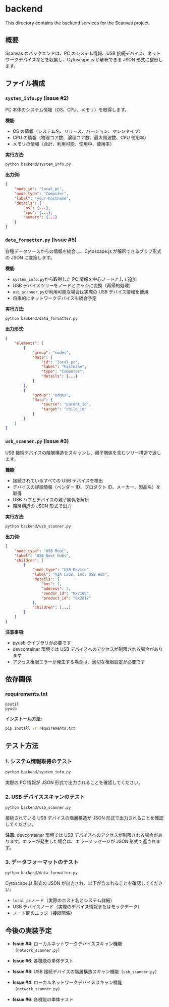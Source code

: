 # backend

This directory contains the backend services for the Scanvas project.

## 概要

Scanvas のバックエンドは、PC のシステム情報、USB 接続デバイス、ネットワークデバイスなどを収集し、Cytoscape.js が解釈できる JSON 形式に整形します。

## ファイル構成

### `system_info.py` (Issue #2)

PC 本体のシステム情報（OS、CPU、メモリ）を取得します。

**機能:**

- OS の情報（システム名、リリース、バージョン、マシンタイプ）
- CPU の情報（物理コア数、論理コア数、最大周波数、CPU 使用率）
- メモリの情報（合計、利用可能、使用中、使用率）

**実行方法:**

```bash
python backend/system_info.py
```

**出力例:**

```json
{
    "node_id": "local_pc",
    "node_type": "Computer",
    "label": "your-hostname",
    "details": {
        "os": {...},
        "cpu": {...},
        "memory": {...}
    }
}
```

### `data_formatter.py` (Issue #5)

各種データソースからの情報を統合し、Cytoscape.js が解釈できるグラフ形式の JSON に変換します。

**機能:**

- `system_info.py`から取得した PC 情報を中心ノードとして追加
- USB デバイスツリーをノードとエッジに変換（再帰的処理）
- `usb_scanner.py`が利用可能な場合は実際の USB デバイス情報を使用
- 将来的にネットワークデバイスも統合予定

**実行方法:**

```bash
python backend/data_formatter.py
```

**出力形式:**

```json
{
    "elements": [
        {
            "group": "nodes",
            "data": {
                "id": "local_pc",
                "label": "hostname",
                "type": "Computer",
                "details": {...}
            }
        },
        {
            "group": "edges",
            "data": {
                "source": "parent_id",
                "target": "child_id"
            }
        }
    ]
}
```

### `usb_scanner.py` (Issue #3)

USB 接続デバイスの階層構造をスキャンし、親子関係を含むツリー構造で返します。

**機能:**

- 接続されているすべての USB デバイスを検出
- デバイスの詳細情報（ベンダー ID、プロダクト ID、メーカー、製品名）を取得
- USB ハブとデバイスの親子関係を解析
- 階層構造の JSON 形式で出力

**実行方法:**

```bash
python backend/usb_scanner.py
```

**出力例:**

```json
{
    "node_type": "USB Root",
    "label": "USB Root Hubs",
    "children": [
        {
            "node_type": "USB Device",
            "label": "VIA Labs, Inc. USB Hub",
            "details": {
                "bus": 1,
                "address": 2,
                "vendor_id": "0x2109",
                "product_id": "0x2817"
            },
            "children": [...]
        }
    ]
}
```

**注意事項:**

- pyusb ライブラリが必要です
- devcontainer 環境では USB デバイスへのアクセスが制限される場合があります
- アクセス権限エラーが発生する場合は、適切な権限設定が必要です

## 依存関係

### requirements.txt

```
psutil
pyusb
```

**インストール方法:**

```bash
pip install -r requirements.txt
```

## テスト方法

### 1. システム情報取得のテスト

```bash
python backend/system_info.py
```

実際の PC 情報が JSON 形式で出力されることを確認してください。

### 2. USB デバイススキャンのテスト

```bash
python backend/usb_scanner.py
```

接続されている USB デバイスの階層構造が JSON 形式で出力されることを確認してください。

**注意:** devcontainer 環境では USB デバイスへのアクセスが制限される場合があります。エラーが発生した場合は、エラーメッセージが JSON 形式で返されます。

### 3. データフォーマットのテスト

```bash
python backend/data_formatter.py
```

Cytoscape.js 形式の JSON が出力され、以下が含まれることを確認してください:

- `local_pc`ノード（実際のホスト名とシステム詳細）
- USB デバイスノード（実際のデバイス情報またはモックデータ）
- ノード間のエッジ（接続関係）

## 今後の実装予定

- **Issue #4**: ローカルネットワークデバイススキャン機能（`network_scanner.py`）
- **Issue #6**: 各機能の単体テスト

- **Issue #3**: USB 接続デバイスの階層構造スキャン機能（`usb_scanner.py`）
- **Issue #4**: ローカルネットワークデバイススキャン機能（`network_scanner.py`）
- **Issue #6**: 各機能の単体テスト
